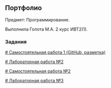 ## Портфолио
Предмет: Программирование.

Выполнила Голота М.А. 2 курс ИВТ2(1).

### Задания
[# Самостоятельная работа 1 (GitHub, разметка)](https://github.com/golotarita/labs/blob/master/Markdown.md)

[# Лабораторная работа №2](https://repl.it/@manikothecat/lr2)

[# Самостоятельная работа №2](https://repl.it/@manikothecat/SR2)

[# Лабораторная работа №3](https://repl.it/@manikothecat/20-09-18)


